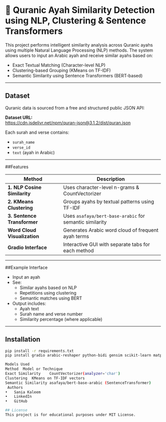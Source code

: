 # 📖 Quranic Ayah Similarity Detection using NLP, Clustering & Sentence Transformers

This project performs intelligent similarity analysis across Quranic ayahs using multiple Natural Language Processing (NLP) methods. The system allows users to input an Arabic ayah and receive similar ayahs based on:
- Exact Textual Matching (Character-level NLP)
- Clustering-based Grouping (KMeans on TF-IDF)
- Semantic Similarity using Sentence Transformers (BERT-based)

---

##  Dataset

Quranic data is sourced from a free and structured public JSON API:

**Dataset URL:**  
https://cdn.jsdelivr.net/npm/quran-json@3.1.2/dist/quran.json

Each surah and verse contains:
- `surah_name`
- `verse_id`
- `text` (ayah in Arabic)

---


##Features

| Method                        | Description                                      |
|-------------------------------|--------------------------------------------------|
| **1. NLP Cosine Similarity**  | Uses character-level n-grams & CountVectorizer  |
| **2. KMeans Clustering**      | Groups ayahs by textual patterns using TF-IDF   |
| **3. Sentence Transformer**   | Uses `asafaya/bert-base-arabic` for semantic similarity |
| **Word Cloud Visualization**  | Generates Arabic word cloud of frequent ayah terms |
| **Gradio Interface**          | Interactive GUI with separate tabs for each method |

---

##Example Interface

- Input an ayah
- See:
  - Similar ayahs based on NLP
  - Repetitions using clustering
  - Semantic matches using BERT
- Output includes:
  - Ayah text
  - Surah name and verse number
  - Similarity percentage (where applicable)
---

## Installation
```bash
pip install -r requirements.txt
pip install gradio arabic-reshaper python-bidi gensim scikit-learn matplotlib wordcloud sentence-transformers

Models Used
Method	Model or Technique
Exact Similarity	CountVectorizer(analyzer='char')
Clustering	KMeans on TF-IDF vectors
Semantic Similarity	asafaya/bert-base-arabic (SentenceTransformer)
 Authors
•	Sania Kaleem
•	LinkedIn
•	GitHub

## License
This project is for educational purposes under MIT License.
